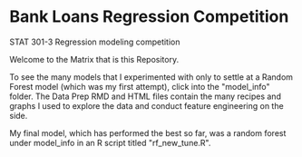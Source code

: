 # Bank Loans Regression Competition
STAT 301-3 Regression modeling competition

Welcome to the Matrix that is this Repository. 

To see the many models that I experimented with only to settle at a Random Forest model (which was my first attempt), click into the "model_info" folder. The Data Prep RMD and HTML files contain the many recipes and graphs I used to explore the data and conduct feature engineering on the side.

My final model, which has performed the best so far, was a random forest under model_info in an R script titled "rf_new_tune.R".